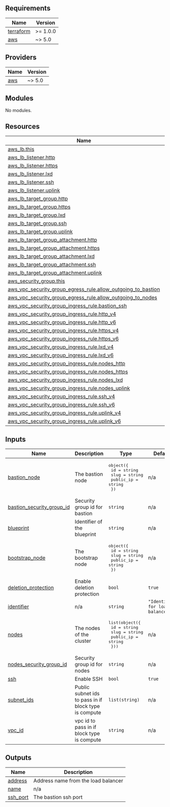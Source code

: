 <!-- BEGIN_TF_DOCS -->
## Requirements

| Name | Version |
|------|---------|
| <a name="requirement_terraform"></a> [terraform](#requirement\_terraform) | >= 1.0.0 |
| <a name="requirement_aws"></a> [aws](#requirement\_aws) | ~> 5.0 |

## Providers

| Name | Version |
|------|---------|
| <a name="provider_aws"></a> [aws](#provider\_aws) | ~> 5.0 |

## Modules

No modules.

## Resources

| Name | Type |
|------|------|
| [aws_lb.this](https://registry.terraform.io/providers/hashicorp/aws/latest/docs/resources/lb) | resource |
| [aws_lb_listener.http](https://registry.terraform.io/providers/hashicorp/aws/latest/docs/resources/lb_listener) | resource |
| [aws_lb_listener.https](https://registry.terraform.io/providers/hashicorp/aws/latest/docs/resources/lb_listener) | resource |
| [aws_lb_listener.lxd](https://registry.terraform.io/providers/hashicorp/aws/latest/docs/resources/lb_listener) | resource |
| [aws_lb_listener.ssh](https://registry.terraform.io/providers/hashicorp/aws/latest/docs/resources/lb_listener) | resource |
| [aws_lb_listener.uplink](https://registry.terraform.io/providers/hashicorp/aws/latest/docs/resources/lb_listener) | resource |
| [aws_lb_target_group.http](https://registry.terraform.io/providers/hashicorp/aws/latest/docs/resources/lb_target_group) | resource |
| [aws_lb_target_group.https](https://registry.terraform.io/providers/hashicorp/aws/latest/docs/resources/lb_target_group) | resource |
| [aws_lb_target_group.lxd](https://registry.terraform.io/providers/hashicorp/aws/latest/docs/resources/lb_target_group) | resource |
| [aws_lb_target_group.ssh](https://registry.terraform.io/providers/hashicorp/aws/latest/docs/resources/lb_target_group) | resource |
| [aws_lb_target_group.uplink](https://registry.terraform.io/providers/hashicorp/aws/latest/docs/resources/lb_target_group) | resource |
| [aws_lb_target_group_attachment.http](https://registry.terraform.io/providers/hashicorp/aws/latest/docs/resources/lb_target_group_attachment) | resource |
| [aws_lb_target_group_attachment.https](https://registry.terraform.io/providers/hashicorp/aws/latest/docs/resources/lb_target_group_attachment) | resource |
| [aws_lb_target_group_attachment.lxd](https://registry.terraform.io/providers/hashicorp/aws/latest/docs/resources/lb_target_group_attachment) | resource |
| [aws_lb_target_group_attachment.ssh](https://registry.terraform.io/providers/hashicorp/aws/latest/docs/resources/lb_target_group_attachment) | resource |
| [aws_lb_target_group_attachment.uplink](https://registry.terraform.io/providers/hashicorp/aws/latest/docs/resources/lb_target_group_attachment) | resource |
| [aws_security_group.this](https://registry.terraform.io/providers/hashicorp/aws/latest/docs/resources/security_group) | resource |
| [aws_vpc_security_group_egress_rule.allow_outgoing_to_bastion](https://registry.terraform.io/providers/hashicorp/aws/latest/docs/resources/vpc_security_group_egress_rule) | resource |
| [aws_vpc_security_group_egress_rule.allow_outgoing_to_nodes](https://registry.terraform.io/providers/hashicorp/aws/latest/docs/resources/vpc_security_group_egress_rule) | resource |
| [aws_vpc_security_group_ingress_rule.bastion_ssh](https://registry.terraform.io/providers/hashicorp/aws/latest/docs/resources/vpc_security_group_ingress_rule) | resource |
| [aws_vpc_security_group_ingress_rule.http_v4](https://registry.terraform.io/providers/hashicorp/aws/latest/docs/resources/vpc_security_group_ingress_rule) | resource |
| [aws_vpc_security_group_ingress_rule.http_v6](https://registry.terraform.io/providers/hashicorp/aws/latest/docs/resources/vpc_security_group_ingress_rule) | resource |
| [aws_vpc_security_group_ingress_rule.https_v4](https://registry.terraform.io/providers/hashicorp/aws/latest/docs/resources/vpc_security_group_ingress_rule) | resource |
| [aws_vpc_security_group_ingress_rule.https_v6](https://registry.terraform.io/providers/hashicorp/aws/latest/docs/resources/vpc_security_group_ingress_rule) | resource |
| [aws_vpc_security_group_ingress_rule.lxd_v4](https://registry.terraform.io/providers/hashicorp/aws/latest/docs/resources/vpc_security_group_ingress_rule) | resource |
| [aws_vpc_security_group_ingress_rule.lxd_v6](https://registry.terraform.io/providers/hashicorp/aws/latest/docs/resources/vpc_security_group_ingress_rule) | resource |
| [aws_vpc_security_group_ingress_rule.nodes_http](https://registry.terraform.io/providers/hashicorp/aws/latest/docs/resources/vpc_security_group_ingress_rule) | resource |
| [aws_vpc_security_group_ingress_rule.nodes_https](https://registry.terraform.io/providers/hashicorp/aws/latest/docs/resources/vpc_security_group_ingress_rule) | resource |
| [aws_vpc_security_group_ingress_rule.nodes_lxd](https://registry.terraform.io/providers/hashicorp/aws/latest/docs/resources/vpc_security_group_ingress_rule) | resource |
| [aws_vpc_security_group_ingress_rule.nodes_uplink](https://registry.terraform.io/providers/hashicorp/aws/latest/docs/resources/vpc_security_group_ingress_rule) | resource |
| [aws_vpc_security_group_ingress_rule.ssh_v4](https://registry.terraform.io/providers/hashicorp/aws/latest/docs/resources/vpc_security_group_ingress_rule) | resource |
| [aws_vpc_security_group_ingress_rule.ssh_v6](https://registry.terraform.io/providers/hashicorp/aws/latest/docs/resources/vpc_security_group_ingress_rule) | resource |
| [aws_vpc_security_group_ingress_rule.uplink_v4](https://registry.terraform.io/providers/hashicorp/aws/latest/docs/resources/vpc_security_group_ingress_rule) | resource |
| [aws_vpc_security_group_ingress_rule.uplink_v6](https://registry.terraform.io/providers/hashicorp/aws/latest/docs/resources/vpc_security_group_ingress_rule) | resource |

## Inputs

| Name | Description | Type | Default | Required |
|------|-------------|------|---------|:--------:|
| <a name="input_bastion_node"></a> [bastion\_node](#input\_bastion\_node) | The bastion node | <pre>object({<br>    id        = string<br>    slug      = string<br>    public_ip = string<br>  })</pre> | n/a | yes |
| <a name="input_bastion_security_group_id"></a> [bastion\_security\_group\_id](#input\_bastion\_security\_group\_id) | Security group id for bastion | `string` | n/a | yes |
| <a name="input_blueprint"></a> [blueprint](#input\_blueprint) | Identifier of the blueprint | `string` | n/a | yes |
| <a name="input_bootstrap_node"></a> [bootstrap\_node](#input\_bootstrap\_node) | The bootstrap node | <pre>object({<br>    id        = string<br>    slug      = string<br>    public_ip = string<br>  })</pre> | n/a | yes |
| <a name="input_deletion_protection"></a> [deletion\_protection](#input\_deletion\_protection) | Enable deletion protection | `bool` | `true` | no |
| <a name="input_identifier"></a> [identifier](#input\_identifier) | n/a | `string` | `"Identifier for load balancer"` | no |
| <a name="input_nodes"></a> [nodes](#input\_nodes) | The nodes of the cluster | <pre>list(object({<br>    id        = string<br>    slug      = string<br>    public_ip = string<br>  }))</pre> | n/a | yes |
| <a name="input_nodes_security_group_id"></a> [nodes\_security\_group\_id](#input\_nodes\_security\_group\_id) | Security group id for nodes | `string` | n/a | yes |
| <a name="input_ssh"></a> [ssh](#input\_ssh) | Enable SSH | `bool` | `true` | no |
| <a name="input_subnet_ids"></a> [subnet\_ids](#input\_subnet\_ids) | Public subnet ids to pass in if block type is compute | `list(string)` | n/a | yes |
| <a name="input_vpc_id"></a> [vpc\_id](#input\_vpc\_id) | vpc id to pass in if block type is compute | `string` | n/a | yes |

## Outputs

| Name | Description |
|------|-------------|
| <a name="output_address"></a> [address](#output\_address) | Address name from the load balancer |
| <a name="output_name"></a> [name](#output\_name) | n/a |
| <a name="output_ssh_port"></a> [ssh\_port](#output\_ssh\_port) | The bastion ssh port |
<!-- END_TF_DOCS -->